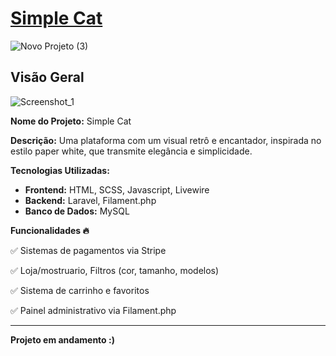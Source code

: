 # [Simple Cat](https://simplecat.amanidev.com)

![Novo Projeto (3)](https://github.com/user-attachments/assets/76bcbaef-8e82-4978-b092-d5c316ee8002)

## Visão Geral
![Screenshot_1](https://github.com/user-attachments/assets/50ed9c91-e75e-4a52-88b9-0c7f0c4474c6)

**Nome do Projeto:** Simple Cat

**Descrição:** Uma plataforma com um visual retrô e encantador, inspirada no estilo paper white, que transmite elegância e simplicidade.

**Tecnologias Utilizadas:**
- **Frontend:** HTML, SCSS, Javascript, Livewire
- **Backend:** Laravel, Filament.php
- **Banco de Dados:** MySQL

**Funcionalidades 🔥**

✅ Sistemas de pagamentos via Stripe

✅ Loja/mostruario, Filtros (cor, tamanho, modelos)

✅ Sistema de carrinho e favoritos

✅ Painel administrativo via Filament.php

---

**Projeto em andamento :)**
